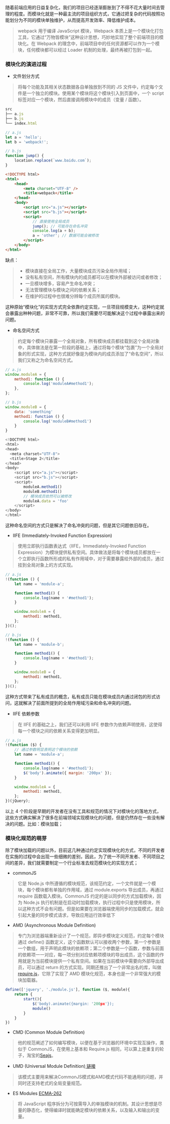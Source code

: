 随着前端应用的日益复杂化，我们的项目已经逐渐膨胀到了不得不花大量时间去管理的程度。而模块化就是一种最主流的项目组织方式，它通过把复杂的代码按照功能划分为不同的模块单独维护，从而提高开发效率、降低维护成本。
> webpack 用于编译 JavaScript 模块，Webpack 本质上是一个模块化打包工具，它通过“万物皆模块”这种设计思想，巧妙地实现了整个前端项目的模块化。在 Webpack 的理念中，前端项目中的任何资源都可以作为一个模块，任何模块都可以经过 Loader 机制的处理，最终再被打包到一起。



### 模块化的演进过程

- 文件划分方式
> 将每个功能及其相关状态数据各自单独放到不同的 JS 文件中，约定每个文件是一个独立的模块。使用某个模块将这个模块引入到页面中，一个 script 标签对应一个模块，然后直接调用模块中的成员（变量 / 函数）。

```javascript
src
├── a.js
├── b.js
└── index.html
```


```javascript
// a.js
let a = 'hello';
let b = 'webpack!';
```


```javascript
// b.js
function jump() {
    location.replace(`www.baidu.com`);
}
```


```html
<!DOCTYPE html>
<html>
    <head>  
        <meta charset="UTF-8" />
        <title>webpack</title>
    </head>
    <body>
        <script src="a.js"></script>
        <script src="b.js"></script>
        <script>
            // 直接使用全局成员
            jump(); // 可能存在命名冲突
            console.log(a + b);
            a = 'other'; // 数据可能会被修改
        </script>
    </body>
</html>
```


缺点：
> - 模块直接在全局工作，大量模块成员污染全局作用域；
> - 没有私有空间，所有模块内的成员都可以在模块外部被访问或者修改；
> - 一旦模块增多，容易产生命名冲突；
> - 无法管理模块与模块之间的依赖关系；
> - 在维护的过程中也很难分辨每个成员所属的模块。



这种原始“模块化”的实现方式完全依靠约定实现，一旦项目规模变大，这种约定就会暴露出种种问题，非常不可靠，所以我们需要尽可能解决这个过程中暴露出来的问题。


- 命名空间方式
> 约定每个模块只暴露一个全局对象，所有模块成员都挂载到这个全局对象中，具体做法是在第一阶段的基础上，通过将每个模块“包裹”为一个全局对象的形式实现，这种方式就好像是为模块内的成员添加了“命名空间”，所以我们又称之为命名空间方式。

```javascript
// a.js
window.moduleA = {
    method1: function () {
        console.log('moduleA#method1');
    },
};
```


```javascript
// b.js
window.moduleB = {
    data: 'something'
    method1: function () {
        console.log('moduleB#method1')
    }
}
```


```javascript
<!DOCTYPE html>
<html>
<head>
  <meta charset="UTF-8">
  <title>Stage 2</title>
</head>
<body>
    <script src="a.js"></script>
    <script src="b.js"></script>
    <script>
        moduleA.method1()
        moduleB.method1()
        // 模块成员依然可以被修改
        moduleA.data = 'foo'
    </script>
</body>
</html>
```
这种命名空间的方式只是解决了命名冲突的问题，但是其它问题依旧存在。


- IIFE (Immediately-Invoked Function Expression)
> 使用立即执行函数表达式（IIFE，Immediately-Invoked Function Expression）为模块提供私有空间。具体做法是将每个模块成员都放在一个立即执行函数所形成的私有作用域中，对于需要暴露给外部的成员，通过挂到全局对象上的方式实现。

```javascript
// a.js
!(function () {
    let name = 'module-a';

    function method1() {
        console.log(name + '#method1');
    }

    window.moduleA = {
        method1: method1,
    };
})();
```


```javascript
// b.js
!(function () {
    let name = 'module-b';

    function method1() {
        console.log(name + '#method1');
    }

    window.moduleB = {
        method1: method1,
    };
})();
```


这种方式带来了私有成员的概念，私有成员只能在模块成员内通过闭包的形式访问，这就解决了前面所提到的全局作用域污染和命名冲突的问题。


- IIFE 依赖参数
> 在 IIFE 的基础之上，我们还可以利用 IIFE 参数作为依赖声明使用，这使得每一个模块之间的依赖关系变得更加明显。

```javascript
// a.js
!(function ($) {
    // 通过参数明显表明这个模块的依赖
    let name = 'module-a';

    function method1() {
        console.log(name + '#method1');
        $('body').animate({ margin: '200px' });
    }

    window.moduleA = {
        method1: method1,
    };
})(jQuery);
```


以上 4 个阶段是早期的开发者在没有工具和规范的情况下对模块化的落地方式，这些方式确实解决了很多在前端领域实现模块化的问题，但是仍然存在一些没有解决的问题。比如：模块加载；


### 模块化规范的萌芽
除了模块加载的问题以外，目前这几种通过约定实现模块化的方式，不同的开发者在实施的过程中会出现一些细微的差别，因此，为了统一不同开发者、不同项目之间的差异，我们就需要制定一个行业标准去规范模块化的实现方式；


- commonJS
> 它是 Node.js 中所遵循的模块规范，该规范约定，一个文件就是一个模块，每个模块都有单独的作用域，通过 module.exports 导出成员，再通过 require 函数载入模块。CommonJS 约定的是以同步的方式加载模块，因为 Node.js 执行机制是在启动时加载模块，执行过程中只是使用模块，所以这种方式不会有问题。但是如果要在浏览器端使用同步的加载模式，就会引起大量的同步模式请求，导致应用运行效率低下



- AMD (Asynchronous Module Definition)
> 专门为浏览器端重新设计了一个规范，即异步模块定义规范，约定每个模块通过 define() 函数定义，这个函数默认可以接收两个参数，第一个参数是一个数组，用于声明此模块的依赖项；第二个参数是一个函数，参数与前面的依赖项一一对应，每一项分别对应依赖项模块的导出成员，这个函数的作用就是为当前模块提供一个私有空间。如果在当前模块中需要向外部导出成员，可以通过 return 的方式实现。同期还推出了一个非常出名的库，叫做[ require.js](https://requirejs.org/)，它除了实现了 AMD 模块化规范，本身也是一个非常强大的模块加载器。

```javascript
define(['jquery', './module.js'], function ($, module){
    return {
        start(){
            $('body).animate({margin: '200px'});
            module()
        }
    }
})
```


- CMD (Common Module Definition)
> 他的规范阐述了如何编写模块，以便在基于浏览器的环境中实现互操作，类似于 CommonJS，在使用上基本和 Require.js 相同，可以算上是重复的轮子，淘宝的[Seajs](https://seajs.github.io/seajs/docs/#intro)。



- UMD (Universal Module Definition)[ 链接](https://github.com/umdjs/umd)
> 该模式主要用来解决CommonJS模式和AMD模式代码不能通用的问题，并同时还支持老式的全局变量规范。

- ES Modules [ECMA-262](http://www.ecma-international.org/ecma-262/6.0/#sec-modules)
> 将 JavaScript 程序拆分为可按需导入的单独模块的机制。其设计思想是尽量的静态化，使得编译时就能确定模块的依赖关系，以及输入和输出的变量。



